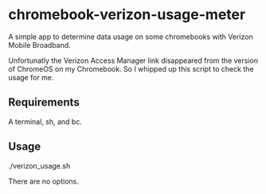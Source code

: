 chromebook-verizon-usage-meter
==============================

A simple app to determine data usage on some chromebooks with Verizon Mobile Broadband.

Unfortunatly the Verizon Access Manager link disappeared from the version of ChromeOS on my Chromebook. 
So I whipped up this script to check the usage for me.


Requirements
------------

A terminal, sh, and bc.


Usage
--------

./verizon_usage.sh

There are no options.
